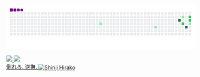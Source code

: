 ![snake gif](https://github.com/luqinhasdev/luqinhasdev/blob/output/github-contribution-grid-snake.gif)

<div>
  <a href="https://github.com/luqinhasdev">
  <img height="180em" src="https://github-readme-stats.vercel.app/api?username=luqinhasdev&show_icons=true&theme=dark">  
  <img height="180em" src="https://github-readme-stats.vercel.app/api/top-langs/?username=luqinhasdev&layout=compact&show_icons=true&theme=dark">
</div>

<div style="display: inline_block">
  倒れろ, 逆撫.
  <img align="center" alt="Shinji Hirako" src="https://cdn.discordapp.com/attachments/1364382276812542026/1364382449425190922/SHINJI_HIRAKO.gif?ex=680977ac&is=6808262c&hm=88293a70d0a4d78d38bea2e23ca784fc79a0b9df71bd94aeec0a28f650d94732&"
</div>
